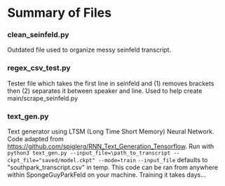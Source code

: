 # Summary of Files

### clean_seinfeld.py
Outdated file used to organize messy seinfeld transcript.

### regex_csv_test.py
Tester file which takes the first line in seinfeld and (1) removes brackets then (2) separates it between speaker and line. Used to help create main/scrape_seinfeld.py

### text_gen.py
Text generator using LTSM (Long Time Short Memory) Neural Network. Code adapted from https://github.com/spiglerg/RNN_Text_Generation_Tensorflow.
Run with `python3 text_gen.py --input_file=\path_to_transcript --ckpt_file="saved/model.ckpt" --mode=train`
`--input_file` defaults to "southpark_transcript.csv" in temp.
This code can be ran from anywhere within SpongeGuyParkFeld on your machine.
Training it takes days...
